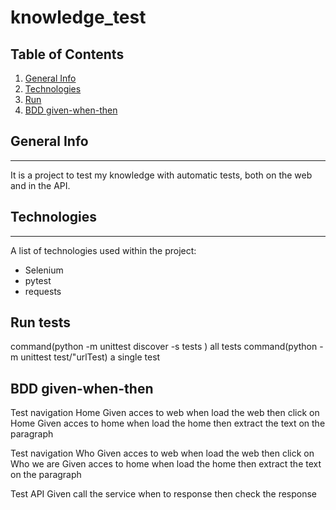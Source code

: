 # knowledge_test

## Table of Contents
1. [General Info](#general-info)
2. [Technologies](#technologies)
3. [Run](#run-tests)
4. [BDD given-when-then](#BDD-given-when-then)

## General Info
***
It is a project to test my knowledge with automatic tests, both on the web and in the API.
## Technologies
***
A list of technologies used within the project:
* Selenium
* pytest  
* requests

## Run tests
command(python -m unittest discover -s tests ) all tests
command(python -m unittest test/"urlTest) a single test

## BDD given-when-then

Test navigation Home
Given acces to web when load the web then click on Home
Given acces to home when load the home then extract the text on the paragraph

Test navigation Who
Given acces to web when load the web then click on Who we are
Given acces to home when load the home then extract the text on the paragraph

Test API
Given call the service when to response then check the response
